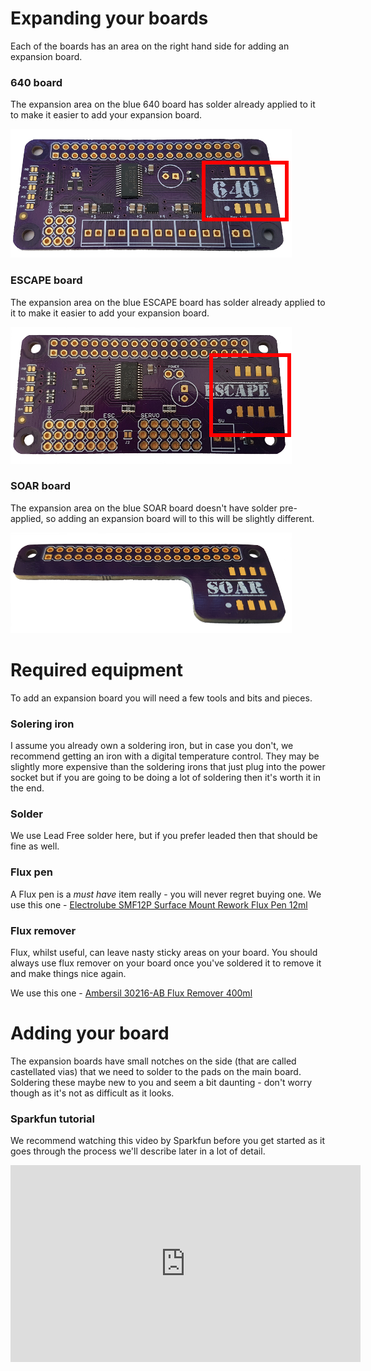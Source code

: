 # Expanding your boards

Each of the boards has an area on the right hand side for adding an expansion board.

### 640 board

The expansion area on the blue 640 board has solder already applied to it to make it easier to add your expansion board.

![640 Motors](/images/640-expansionarea.png)

### ESCAPE board

The expansion area on the blue ESCAPE board has solder already applied to it to make it easier to add your expansion board.

![ESCAPE Expansion](/images/escape-expansionarea.png)

### SOAR board

The expansion area on the blue SOAR board doesn't have solder pre-applied, so adding an expansion board will to this will be slightly different.

![soar](/images/soar-450.png)

# Required equipment

To add an expansion board you will need a few tools and bits and pieces.

### Solering iron

I assume you already own a soldering iron, but in case you don't, we recommend getting an iron with a digital temperature control. They may be slightly more expensive than the soldering irons that just plug into the power socket but if you are going to be doing a lot of soldering then it's worth it in the end.

### Solder

We use Lead Free solder here, but if you prefer leaded then that should be fine as well.

### Flux pen

A Flux pen is a *must have* item really - you will never regret buying one. We use this one - [Electrolube SMF12P Surface Mount Rework Flux Pen 12ml](https://www.rapidonline.com/electrolube-smf12p-surface-mount-rework-flux-pen-12ml-single-87-4426)

### Flux remover

Flux, whilst useful, can leave nasty sticky areas on your board. You should always use flux remover on your board once you've soldered it to remove it and make things nice again.

We use this one - [Ambersil 30216-AB Flux Remover 400ml](https://www.rapidonline.com/ambersil-30216-ab-flux-remover-400ml-87-7352)

# Adding your board

The expansion boards have small notches on the side (that are called castellated vias) that we need to solder to the pads on the main board. Soldering these maybe new to you and seem a bit daunting - don't worry though as it's not as difficult as it looks.

### Sparkfun tutorial

We recommend watching this video by Sparkfun before you get started as it goes through the process we'll describe later in a lot of detail.

<iframe width="560" height="315" src="https://www.youtube.com/embed/rGvvwXrv310" frameborder="0" allowfullscreen></iframe>